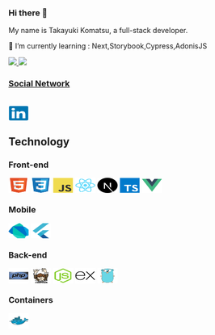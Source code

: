 ### Hi there 👋

My name is Takayuki Komatsu, a full-stack developer. 

🌱 I’m currently learning : Next,Storybook,Cypress,AdonisJS

<div>
  <a href="https://github.com/TakayukiKomatsu">
  <img height="180em" src="https://github-readme-stats.vercel.app/api?username=TakayukiKomatsu&show_icons=true&theme=dracula&include_all_commits=true&count_private=true"/>
  <img height="180em" src="https://github-readme-stats.vercel.app/api/top-langs/?username=TakayukiKomatsu&layout=compact&langs_count=7&theme=dracula"/>
</div>
  

 ### Social Network

<div style="display: inline_block"><br>
  <a href="https://www.linkedin.com/in/takayuki-komatsu/"><img align="center" alt="linkedin" height="30" width="40" src="https://raw.githubusercontent.com/devicons/devicon/master/icons/linkedin/linkedin-original.svg">
	</a>
</div>
 
## Technology

### Front-end
	
<div style="display:inline_block">
	<img align="center" alt="HTML" height="30" width="40" src="https://raw.githubusercontent.com/devicons/devicon/master/icons/html5/html5-original.svg">
 	<img align="center" alt="CSS3" height="30" width="40" src="https://raw.githubusercontent.com/devicons/devicon/master/icons/css3/css3-original.svg">
 	<img align="center" alt="Javascript" height="30" width="40" src="https://raw.githubusercontent.com/devicons/devicon/master/icons/javascript/javascript-original.svg">
	<img align="center" alt="React" height="30" width="40" src="https://raw.githubusercontent.com/devicons/devicon/master/icons/react/react-original.svg">
	<img align="center" alt="Nextjs" height="30" width="40" src="https://raw.githubusercontent.com/devicons/devicon/master/icons/nextjs/nextjs-original.svg">
	<img align="center" alt="Typescript" height="30" width="40" src="https://raw.githubusercontent.com/devicons/devicon/master/icons/typescript/typescript-original.svg">
	<img align="center" alt="Vuejs" height="30" width="40" src="https://raw.githubusercontent.com/devicons/devicon/master/icons/vuejs/vuejs-original.svg">
</div>
	
### Mobile
	
<div style="display:inline_block">
	<img align="center" alt="Dart" height="30" width="40" src="https://raw.githubusercontent.com/devicons/devicon/master/icons/dart/dart-original.svg">
	<img align="center" alt="Flutter" height="30" width="40" src="https://raw.githubusercontent.com/devicons/devicon/master/icons/flutter/flutter-original.svg">
</div>
	

### Back-end
	
<div style="display:inline_block">
	<img align="center" alt="PHP" height="30" width="40" src="https://raw.githubusercontent.com/devicons/devicon/master/icons/php/php-original.svg">
 	<img align="center" alt="Composer" height="30" width="40" src="https://raw.githubusercontent.com/devicons/devicon/master/icons/composer/composer-original.svg">
	<img align="center" alt="Nodejs" height="30" width="40" src="https://raw.githubusercontent.com/devicons/devicon/master/icons/nodejs/nodejs-original.svg">
	<img align="center" alt="Express" height="30" width="40" src="https://raw.githubusercontent.com/devicons/devicon/master/icons/express/express-original.svg">
	<img align="center" alt="Golang" height="30" width="40" src="https://raw.githubusercontent.com/devicons/devicon/master/icons/go/go-original.svg">
</div>
	
### Containers
	
<div style="display:inline_block">
	<img align="center" alt="Docker" height="30" width="40" src="https://raw.githubusercontent.com/devicons/devicon/master/icons/docker/docker-original.svg">
</div>
	
	


